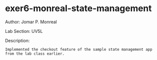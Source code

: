 # exer6-monreal-state-management

Author: Jomar P. Monreal

Lab Section: UV5L

Description: 

    Implemented the checkout feature of the sample state management app from the lab class earlier.